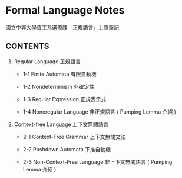 # Formal Language Notes
國立中興大學資工系選修課「正規語言」上課筆記

## CONTENTS
1. Regular Language 正規語言
    + 1-1 Finite Automata 有限自動機

    + 1-2 Nondeterminism 非確定性

    + 1-3 Regular Expression 正規表示式

    + 1-4 Noneregular Language 非正規語言 ( Pumping Lemma 介紹 )

2. Context-free Language 上下文無關語言
    + 2-1 Context-Free Grammar 上下文無關文法

    + 2-2 Pushdown Automata 下推自動機

    + 2-3 Non-Context-Free Language 非上下文無關語言 ( Pumping Lemma 介紹 )
